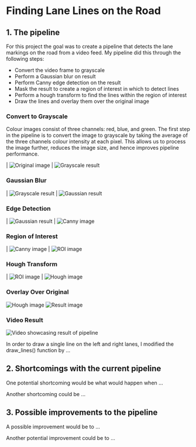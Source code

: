 # **Finding Lane Lines on the Road** 

[//]: # (Image References)

[original]: ./test_images/solidWhiteCurve.jpg "Original"
[grayscale]: ./examples/solidWhiteCurve_grayscale.jpg "Grayscale"
[gaussian]: ./examples/solidWhiteCurve_gaussian.jpg "Gaussian"
[canny]: ./examples/solidWhiteCurve_canny.jpg "Canny"
[roi]: ./examples/solidWhiteCurve_ROI.jpg "ROI"
[hough]: ./examples/solidWhiteCurve_hough.jpg "Hough"
[result_image]: ./test_images_output/solidWhiteCurve.jpg "Result"
[result_video]: ./examples/result.gif "Result"

## 1. The pipeline

For this project the goal was to create a pipeline that detects the lane markings on the road from a video feed.
My pipeline did this through the following steps:
- Convert the video frame to grayscale
- Perform a Gaussian blur on result
- Perform Canny edge detection on the result
- Mask the result to create a region of interest in which to detect lines
- Perform a hough transform to find the lines within the region of interest
- Draw the lines and overlay them over the original image

### Convert to Grayscale
Colour images consist of three channels: red, blue, and green. The first step in the pipeline is to convert the image to grayscale by taking the average of the three channels colour intensity at each pixel.
This allows us to process the image further, reduces the image size, and hence improves pipeline performance.

| ![Original image][original] | ![Grayscale result][grayscale]

### Gaussian Blur

| ![Grayscale result][grayscale] | ![Gaussian result][gaussian]

### Edge Detection

| ![Gaussian result][gaussian] | ![Canny image][canny]

### Region of Interest

| ![Canny image][canny] | ![ROI image][roi]

### Hough Transform

| ![ROI image][roi] | ![Hough image][hough]

### Overlay Over Original

![Hough image][hough] ![Result image][result_image]

### Video Result
![Video showcasing result of pipeline][result_video]

In order to draw a single line on the left and right lanes, I modified the draw_lines() function by ...




## 2. Shortcomings with the current pipeline


One potential shortcoming would be what would happen when ... 

Another shortcoming could be ...


## 3. Possible improvements to the pipeline

A possible improvement would be to ...

Another potential improvement could be to ...
